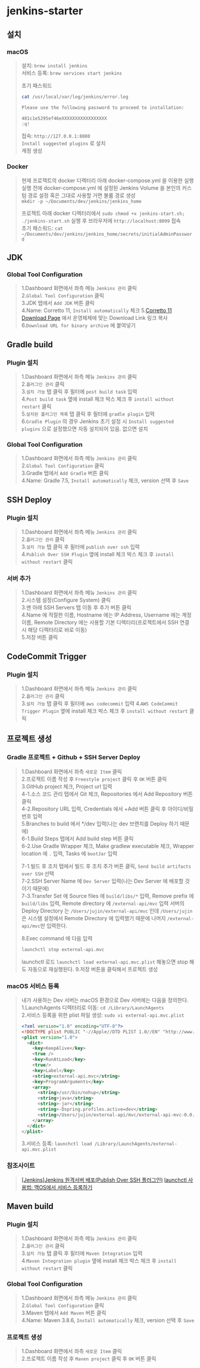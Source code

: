 # jenkins-starter
## 설치
### macOS
> 설치: `brew install jenkins`  
> 서비스 등록: `brew services start jenkins`  
> 
> 초기 패스워드  
> ```bash
> cat /usr/local/var/log/jenkins/error.log
> 
> Please use the following password to proceed to installation:
> 
> 481c1e5295ef46eXXXXXXXXXXXXXXXXX
> :q!
> ```
>
> 접속: `http://127.0.0.1:8080`  
> `Install suggested plugins` 로 설치  
> 계정 생성 

### Docker
> 현재 프로젝트의 docker 디렉터리 아래 docker-compose.yml 을 이용한 실행  
> 실행 전에 docker-compose.yml 에 설정된 Jenkins Volume 을 본인의 커스텀 경로 설정 혹은 그대로 사용할 거면 볼륨 경로 생성  
> `mkdir -p ~/Documents/dev/jenkins/jenkins_home`  
> 
> 프로젝트 아래 docker 디렉터리에서 `sudo chmod +x jenkins-start.sh; ./jenkins-start.sh` 실행 후 브라우저에 `http://localhost:8099` 접속  
> 초기 패스워드: `cat ~/Documents/dev/jenkins/jenkins_home/secrets/initialAdminPassword`  

## JDK
### Global Tool Configuration
> 1.Dashboard 화면에서 좌측 메뉴 `Jenkins 관리` 클릭  
> 2.`Global Tool Configuration` 클릭  
> 3.JDK 탭에서 `Add JDK` 버튼 클릭  
> 4.Name: Corretto 11, `Install automatically` 체크
> 5.[Corretto 11 Download Page](https://docs.aws.amazon.com/corretto/latest/corretto-11-ug/downloads-list.html) 에서 운영체제에 맞는 Download Link 링크 복사
> 6.`Download URL for binary archive` 에 붙여넣기

## Gradle build
### Plugin 설치
> 1.Dashboard 화면에서 좌측 메뉴 `Jenkins 관리` 클릭  
> 2.`플러그인 관리` 클릭  
> 3.`설치 가능` 탭 클릭 후 필터에 `post build task` 입력     
> 4.`Post build task` 옆에 install 체크 박스 체크 후 `install without restart` 클릭  
> 5.`설치된 플러그인 목록` 탭 클릭 후 필터에 `gradle plugin` 입력    
> 6.`Gradle Plugin` 의 경우 Jenkins 초기 설정 시 `Install suggested plugins` 으로 설정했으면 자동 설치되어 있음.
> 없으면 설치  

### Global Tool Configuration
> 1.Dashboard 화면에서 좌측 메뉴 `Jenkins 관리` 클릭  
> 2.`Global Tool Configuration` 클릭  
> 3.Gradle 탭에서 `Add Gradle` 버튼 클릭  
> 4.Name: Gradle 7.5, `Install automatically` 체크, version 선택 후 `Save`

## SSH Deploy
### Plugin 설치 
> 1.Dashboard 화면에서 좌측 메뉴 `Jenkins 관리` 클릭    
> 2.`플러그인 관리` 클릭   
> 3.`설치 가능` 탭 클릭 후 필터에 `publish over ssh` 입력  
> 4.`Publish Over SSH Plugin` 옆에 install 체크 박스 체크 후 `install without restart` 클릭

### 서버 추가
> 1.Dashboard 화면에서 좌측 메뉴 `Jenkins 관리` 클릭  
> 2.시스템 설정(Configure System) 클릭  
> 3.맨 아래 SSH Servers 탭 이동 후 추가 버튼 클릭  
> 4.Name 에 적절한 이름, Hostname 에는 IP Address, Username 에는 계정 이름, Remote Directory 에는 사용할 기본 디렉터리(프로젝트에서 SSH 연결 시 해당 디렉터리로 바로 이동)  
> 5.저장 버튼 클릭  

## CodeCommit Trigger
### Plugin 설치
> 1.Dashboard 화면에서 좌측 메뉴 `Jenkins 관리` 클릭  
> 2.`플러그인 관리` 클릭  
> 3.`설치 가능` 탭 클릭 후 필터에 `aws codecommit` 입력
> 4.`AWS CodeCommit Trigger Plugin` 옆에 install 체크 박스 체크 후 `install without restart` 클릭  

## 프로젝트 생성
### Gradle 프로젝트 + Github + SSH Server Deploy
> 1.Dashboard 화면에서 좌측 `새로운 Item` 클릭     
> 2.프로젝트 이름 작성 후 `Freestyle project` 클릭 후 `OK` 버튼 클릭    
> 3.GitHub project 체크, Project url 입력  
> 4-1.소스 코드 관리 탭에서 Git 체크, Repositories 에서 Add Repository 버튼 클릭  
> 4-2.Repository URL 입력, Credentials 에서 +Add 버튼 클릭 후 아이디/비밀번호 입력  
> 5.Branches to build 에서 */dev 입력(나는 dev 브랜치를 Deploy 하기 때문에)  
> 6-1.Build Steps 탭에서 Add build step 버튼 클릭  
> 6-2.Use Gradle Wrapper 체크, Make gradlew executable 체크, Wrapper location 에 `.` 입력, Tasks 에 `bootJar` 입력
> 
> 7-1.빌드 후 조치 탭에서 빌드 후 조치 추가 버튼 클릭, `Send build artifacts over SSH` 선택  
> 7-2.SSH Server Name 에 `Dev Server` 입력(나는 Dev Server 에 배포할 것이기 때문에)  
> 7-3.Transfer Set 에 Source files 에 `build/libs/*` 입력, Remove prefix 에 `build/libs` 입력, Remote directory 에 `/external-api/mvc` 입력 
> 서버의 Deploy Directory 는 `/Users/jujin/external-api/mvc` 인데 `/Users/jujin`은 시스템 설정에서 Remote Directory 에 입력했기 때문에 
> 나머지 `/external-api/mvc`만 입력한다.  
> 
> 8.Exec command 에 다음 입력
> ```bash
> launchctl stop external-api.mvc
> ```
> launchctl 로드 `launchctl load external-api.mvc.plist` 해놓으면 stop 해도 자동으로 재실행된다.
> 9.저장 버튼을 클릭해서 프로젝트 생성

### macOS 서비스 등록
> 내가 사용하는 Dev 서버는 macOS 환경으로 Dev 서버에는 다음을 정의한다.  
> 1.LaunchAgents 디렉터리로 이동: `cd /Library/LaunchAgents`   
> 2.서비스 등록을 위한 plist 파일 생성: `sudo vi external-api.mvc.plist`
> ```xml
> <?xml version="1.0" encoding="UTF-8"?>
> <!DOCTYPE plist PUBLIC "-//Apple//DTD PLIST 1.0//EN" "http://www.apple.com/DTDs/PropertyList-1.0.dtd">
> <plist version="1.0">
>   <dict>
>     <key>KeepAlive</key>
>     <true />
>     <key>RunAtLoad</key>
>     <true/>
>     <key>Label</key>
>     <string>external-api.mvc</string>
>     <key>ProgramArguments</key>
>     <array>
>       <string>/usr/bin/nohup</string>
>       <string>java</string>
>       <string>-jar</string>
>       <string>-Dspring.profiles.active=dev</string>
>       <string>/Users/jujin/external-api/mvc/external-api-mvc-0.0.1-SNAPSHOT.jar</string>
>     </array>
>   </dict>
> </plist>
> ```
> 3.서비스 등록: `launchctl load /Library/LaunchAgents/external-api.mvc.plist`  

### 참조사이트
> [[Jenkins]Jenkins 원격서버 배포(Publish Over SSH 플러그인)](https://blog.naver.com/PostView.naver?blogId=hj_kim97&logNo=222468500674&parentCategoryNo=&categoryNo=42&viewDate=&isShowPopularPosts=false&from=postView)
> [launchctl 사용법: 맥OS에서 서비스 등록하기](https://www.44bits.io/ko/post/register-service-on-macos-by-using-launchctl)

## Maven build
### Plugin 설치
> 1.Dashboard 화면에서 좌측 메뉴 `Jenkins 관리` 클릭  
> 2.`플러그인 관리` 클릭  
> 3.`설치 가능` 탭 클릭 후 필터에 `Maven Integration` 입력    
> 4.`Maven Integration plugin` 옆에 install 체크 박스 체크 후 `install without restart` 클릭   

### Global Tool Configuration
> 1.Dashboard 화면에서 좌측 메뉴 `Jenkins 관리` 클릭  
> 2.`Global Tool Configuration` 클릭  
> 3.Maven 탭에서 `Add Maven` 버튼 클릭  
> 4.Name: Maven 3.8.6, `Install automatically` 체크, version 선택 후 `Save`

### 프로젝트 생성
> 1.Dashboard 화면에서 좌측 `새로운 Item` 클릭  
> 2.프로젝트 이름 작성 후 `Maven project` 클릭 후 `OK` 버튼 클릭  
